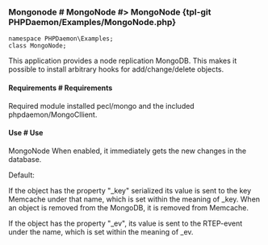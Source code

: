 ### Mongonode # MongoNode #> MongoNode {tpl-git PHPDaemon/Examples/MongoNode.php}

```Php:p
namespace PHPDaemon\Examples;
class MongoNode;
```

This application provides a node replication MongoDB. This makes it possible to install arbitrary hooks for add/change/delete objects.

#### Requirements # Requirements

Required module installed pecl/mongo and the included phpdaemon/MongoCllient.

#### Use # Use

MongoNode When enabled, it immediately gets the new changes in the database.

Default:

If the object has the property "_key" serialized its value is sent to the key Memcache under that name, which is set within the meaning of _key. When an object is removed from the MongoDB, it is removed from Memcache.

If the object has the property "_ev", its value is sent to the RTEP-event under the name, which is set within the meaning of _ev.
